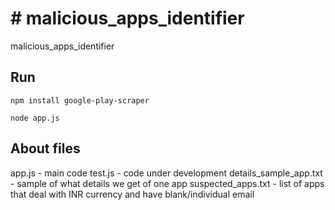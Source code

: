 # # malicious_apps_identifier

malicious_apps_identifier

## Run

```
npm install google-play-scraper
```

    node app.js

## About files

app.js - main code
test.js - code under development
details_sample_app.txt - sample of what details we get of one app
suspected_apps.txt - list of apps that deal with INR currency and have blank/individual email
